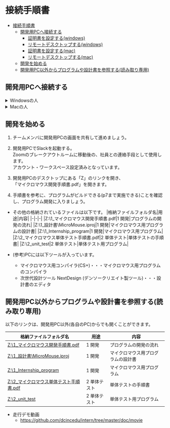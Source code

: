 # 接続手順書
- [接続手順書](#接続手順書)
  - [開発用PCへ接続する](#開発用pcへ接続する)
    - [証明書を設定する(windows)](#証明書を設定するwindows)
    - [リモートデスクトップする(windows)](#リモートデスクトップするwindows)
    - [証明書を設定する(mac)](#証明書を設定するmac)
    - [リモートデスクトップする(mac)](#リモートデスクトップするmac)
  - [開発を始める](#開発を始める)
  - [開発用PC以外からプログラムや設計書を参照する(読み取り専用)](#開発用pc以外からプログラムや設計書を参照する読み取り専用)

## 開発用PCへ接続する
<details>
<summary>Windowsの人</summary>

### 証明書を設定する(windows)
* デンソークリエイト内にある開発用PCにアクセスするための証明書を皆さんのPCに登録します。

1. 証明書をダウンロードします。  
   __※証明書のダウンロードURLはZoomのチャットで連絡します。__
1. ダウンロードしたファイルをダブルクリックして開きます。すると証明書の内容が表示されます。  
   「証明書のインストール」をクリックします。  
  ![証明書1](img/cert1.png)  
1. 「次へ」をクリックします。  
  ![証明書2](img/cert2.png)
1. 「証明書をすべて次のストアに配置する」を選択し、「参照」をクリックします。  
  ![証明書3](img/cert3.png)
1. 「信頼されたルート証明機関」を選択し、「OK」をクリックします。  
  ![証明書4](img/cert4.png)
1. 「次へ」をクリックします。  
  ![証明書5](img/cert5.png)
1. 「完了」をクリックします。  
  ![証明書6](img/cert6.png)
1. 「OK」をクリックします。  
  ![証明書7](img/cert7.png)

### リモートデスクトップする(windows)

1. 画面を共有しながら進めましょう。  
    接続に詰まった場合に画面を見せながら相談できます。

1. スタートメニューを開き、「リモートデスクトップ接続」と検索して開いてください。  
  ![リモートデスクトップ接続](img/remote.png)

1. チームごとに、決められたコンピュータに対して接続します。  
  まず、接続に必要な RD ゲートウェイ を設定します。  
  「オプションの表示」をクリックします。  
  ![リモートデスクトップ接続2](img/remote2.png)

1. 「詳細設定」の「任意の場所から接続する」の枠の「設定」をクリックします。  
  ![リモートデスクトップ接続2](img/remote3.png)

1. 「次の RD ゲートウェイサーバー設定を使用する」にチェックを付け、  
  「サーバー名」を以下の通り入力し、「OK」をクリックします。  
  |項目|入力|
  |-|-|
  |サーバー名|__※ゲートウェイ名はZoomのチャットで連絡します。__|  
  ![リモートデスクトップ接続2](img/remote4.png)

1. 「全般」に戻り、  
  「コンピューター」と「ユーザー名」を以下の通り入力し、「接続」をクリックします。  
  |項目|入力|
  |-|-|
  |コンピューター|__※開発PC名はZoomのチャットで連絡します。__|
  |ユーザー名|__※ユーザ名はZoomのチャットで連絡します。__|  
  ![リモートデスクトップ接続2](img/remote5.png)

1. 以下ユーザー名とパスワードを入力してOKします。  
   もし自分のアカウント名がすでに入っている場合は、下のほうにある「その他」→「別のアカウントを使用する」を押してください。  
  |項目|入力|
  |-|-|
  |ユーザー名|__※ユーザ名はZoomのチャットで連絡します。__|
  |パスワード|__※パスワードはZoomのチャットで連絡します。__|  
  ![リモートデスクトップ接続3](img/remote6.png)  

2. これで開発用PCにログインできました。  
   接続の練習はここまでです。  
   リモートデスクトップを切断し、次の人に開発用PCに接続してもらいましょう。  
   ![リモートデスクトップ接続4](img/remote7.png)

</details>
<details>
<summary>Macの人</summary>

### 証明書を設定する(mac)
* デンソークリエイト内にある開発用PCにアクセスするための証明書を皆さんのPCに登録します。

1. 証明書をダウンロードします。  
   __※証明書のダウンロードURLはZoomのチャットで連絡します。__
1. ダウンロードしたファイルをダブルクリックして開きます。すると確認のダイアログが表示されるので、  
    キーチェーンを「ログイン」にして「追加」をクリックします。  
  ![証明書1](img/mac_cert1.png)  
  もし以下のようなダイアログが出た場合は、  
  各自のPCのログインユーザ名・パスワードを入力して「キーチェーンを変更」してください。  
  ![証明書2](img/mac_cert2.png)
1. 「キーチェーン」ウィンドウの「ログイン」（もしくは「システム」）内に、  
    "DCLocalRootCA" が入っていれば完了です。  
  ![証明書3](img/mac_cert3.png)

### リモートデスクトップする(mac)
1. 画面を共有しながら進めましょう。  
    接続に詰まった場合に画面を見せながら相談できます。

1. App Storeを開いて、「Microsoft Remote Desktop」で検索します。  
    出てきたアプリを「インストール」して、インストールが終わったら「開く」を押してください。  
  ![Macリモートデスクトップ接続](img/mac_remote.png)

1. 最初に聞かれる内容は「Not now」を選択します。  
  ![Macリモートデスクトップ接続2](img/mac_remote2.png)

1. チームごとに、決められたコンピュータに対して接続するための設定をしていきます。  
  最初に、「Add PC」を押します。  
  ![Macリモートデスクトップ接続3](img/mac_remote_g0.png)

1. 接続に必要な"Gateway"を設定します。  
   "Gateway"の欄を開き、「Add Gateway...」をクリックします。  
  ![Macリモートデスクトップ接続](img/mac_remote_g1.png)

1. GatewayにアクセスするUserを設定します。  
   "User account"の欄を開き、「Add User Account...」をクリックします。  
  ![Macリモートデスクトップ接続](img/mac_remote_g2.png)

1. UsernameとPassword、Friendly nameを以下の通り入力し、  
   「Add」をクリックします。  
    |項目|入力|
    |-|-|
    |Username|__※ログインユーザ名はZoomのチャットで連絡します。__|
    |Password|__※パスワードはZoomのチャットで連絡します。__|
    |Friendly name|dc intern|  

    ![Macリモートデスクトップ接続](img/mac_remote_g3.png)

1. Gatewayのダイアログに戻るので、それぞれ以下の通り入力し、  
   「Add」をクリックします。  

    |項目|入力|
    |-|-|
    |Gateway name|__※ゲートウェイ名はZoomのチャットで連絡します。__|
    |Friendly name|dc intern|
    |User account|dc intern|

    ![Macリモートデスクトップ接続](img/mac_remote_g4.png)

1. Add PCのダイアログに戻るので、それぞれ以下の通り入力し、  
   「Add」をクリックします。  

    |項目|入力|
    |-|-|
    |PC name|__※開発PC名はZoomのチャットで連絡します。__|
    |User account|dc intern|
    |Friendly name|dc intern|
    |Gateway|dc intern|

    ![Macリモートデスクトップ接続](img/mac_remote_g5.png)

1. 作成されたボタンをダブルクリックします。  
  ![Macリモートデスクトップ接続](img/mac_remote_g6.png)

1. 以下のようなメッセージが出た場合、「Continue」を押します。  
  ![Macリモートデスクトップ接続](img/mac_remote_g7.png)  
  ![Macリモートデスクトップ接続](img/mac_remote_g8.png)

1. これで開発用PCにログインできました。  
   接続の練習はここまでです。  
   リモートデスクトップを切断し、次の人に開発用PCに接続してもらいましょう。  
  ![Macリモートデスクトップ接続](img/mac_remote_g9.png)
</details>

## 開発を始める

1. チームメンバに開発用PCの画面を共有して進めましょう。

1. 開発用PCでSlackを起動する。  
  Zoomのブレークアウトルームに移動後の、社員との連絡手段として使用します。  
  アカウント・ワークスペース設定済みとなっています。

1. 開発用PCのデスクトップにある「Z」のリンクを開き、  
   「マイクロマウス開発手順書.pdf」を開きます。  

1. 手順書を参考に、プログラムがビルドできる(p7まで実施できる)ことを確認し、プログラム開発に入りましょう。

* その他の格納されているファイルは以下です。
    |格納ファイルフォルダ名|用途|内容|
    |-|-|-|
    |Z:\1_マイクロマウス開発手順書.pdf|1 開発|プログラムの開発の流れ|
    |Z:\1_設計書\MicroMouse.iproj|1 開発|マイクロマウス用プログラムの設計書|
    |Z:\1_Internship_program|1 開発|マイクロマウス用プログラム|
    |Z:\2_マイクロマウス単体テスト手順書.pdf|2 単体テスト|単体テストの手順書|
    |Z:\2_unit_test|2 単体テスト|単体テスト用プログラム|

* (参考)PCには以下ツールが入っています。
  * マイクロマウス用コンパイラ(CS+)・・・マイクロマウス用プログラムのコンパイラ
  * 次世代設計ツール NextDesign (デンソークリエイト製ツール)・・・設計書のエディタ

## 開発用PC以外からプログラムや設計書を参照する(読み取り専用)
以下のリンクは、開発用PC以外(各自のPC)からでも開くことができます。

  |格納ファイルフォルダ名|用途|内容|
  |-|-|-|
  |[Z:\1_マイクロマウス開発手順書.pdf](https://github.com/dcincedu/intern/blob/master/doc/build/マイクロマウス開発手順書.pdf)|1 開発|プログラムの開発の流れ|
  |[Z:\1_設計書\MicroMouse.iproj](https://dcincedu.github.io/intern/doc/design/index.html)|1 開発|マイクロマウス用プログラムの設計書|
  |[Z:\1_Internship_program](https://github.com/dcincedu/intern/tree/master/program/Internship_program)|1 開発|マイクロマウス用プログラム|
  |[Z:\2_マイクロマウス単体テスト手順書.pdf](https://github.com/dcincedu/intern/blob/master/doc/build/マイクロマウス単体テスト手順書.pdf)|2 単体テスト|単体テストの手順書|
  |[Z:\2_unit_test](https://github.com/dcincedu/intern/tree/master/program/unit_test)|2 単体テスト|単体テスト用プログラム|


* 走行デモ動画
  * https://github.com/dcincedu/intern/tree/master/doc/movie
